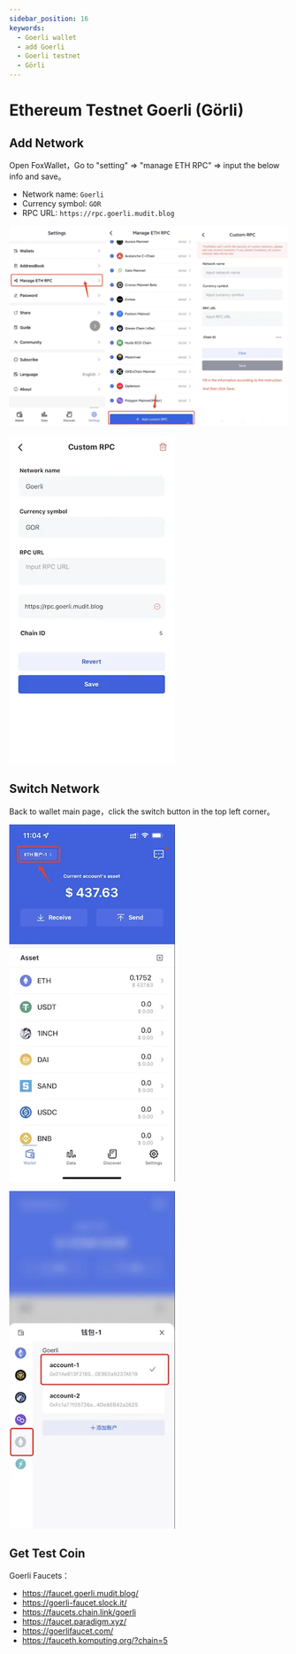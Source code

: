 ```yaml
---
sidebar_position: 16
keywords:
  - Goerli wallet
  - add Goerli
  - Goerli testnet
  - Görli
---
```


# Ethereum Testnet Goerli (Görli)

## Add Network
Open FoxWallet，Go to "setting" => "manage ETH RPC" => input the below info and save。

* Network name:     `Goerli`
* Currency symbol:  `GOR`
* RPC URL:          `https://rpc.goerli.mudit.blog`

![](../img/add-custom-rpc.webp)

![](../img/add-goerli.webp)

## Switch Network
Back to wallet main page，click the switch button in the top left corner。

![](../img/switch-wallet-1.webp)

![](../img/switch-goerli.webp)

## Get Test Coin
Goerli Faucets：
* https://faucet.goerli.mudit.blog/
* https://goerli-faucet.slock.it/
* ​https://faucets.chain.link/goerli
* ​https://faucet.paradigm.xyz/
* https://goerlifaucet.com/
* https://fauceth.komputing.org/?chain=5
